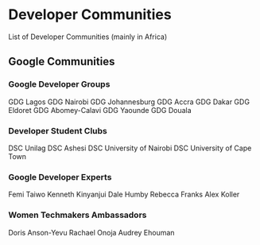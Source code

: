 # Developer Communities
List of Developer Communities (mainly in Africa)

## Google Communities
### Google Developer Groups
GDG Lagos
GDG Nairobi
GDG Johannesburg
GDG Accra
GDG Dakar
GDG Eldoret
GDG Abomey-Calavi
GDG Yaounde
GDG Douala

### Developer Student Clubs
DSC Unilag
DSC Ashesi
DSC University of Nairobi
DSC University of Cape Town

### Google Developer Experts
Femi Taiwo
Kenneth Kinyanjui
Dale Humby
Rebecca Franks
Alex Koller

### Women Techmakers Ambassadors
Doris Anson-Yevu
Rachael Onoja
Audrey Ehouman



